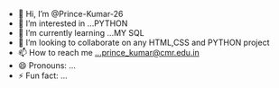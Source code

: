 - 👋 Hi, I’m @Prince-Kumar-26
- 👀 I’m interested in ...PYTHON
- 🌱 I’m currently learning ...MY SQL
- 💞️ I’m looking to collaborate on any HTML,CSS and PYTHON project
- 📫 How to reach me ...prince_kumar@cmr.edu.in
- 😄 Pronouns: ...
- ⚡ Fun fact: ...

<!---
Prince-Kumar-26/Prince-Kumar-26 is a ✨ special ✨ repository because its `README.md` (this file) appears on your GitHub profile.
You can click the Preview link to take a look at your changes.
--->
